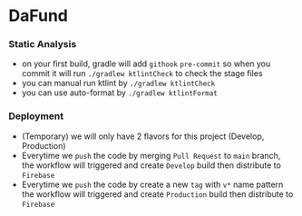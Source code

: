 # DaFund
### Static Analysis
- on your first build, gradle will add `githook` `pre-commit` so when you commit it will run `./gradlew ktlintCheck` to check the stage files
- you can manual run ktlint by `./gradlew ktlintCheck`
- you can use auto-format by `./gradlew ktlintFormat`

### Deployment
- (Temporary) we will only have 2 flavors for this project (Develop, Production)
- Everytime we `push` the code by merging `Pull Request` to `main` branch, the workflow will triggered and create `Develop` build then distribute to `Firebase`
- Everytime we `push` the code by create a new `tag` with `v*` name pattern the workflow will triggered and create `Production` build then distribute to `Firebase`
